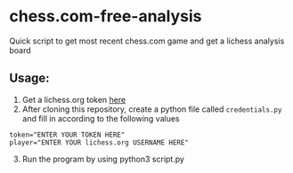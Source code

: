 # chess.com-free-analysis
Quick script to get most recent chess.com game and get a lichess analysis board


## Usage:

1. Get a lichess.org token [here](https://lichess.org/account/oauth/token) 
2. After cloning this repository, create a python file called `credentials.py` and fill in according to the following values
```
token="ENTER YOUR TOKEN HERE"
player="ENTER YOUR lichess.org USERNAME HERE"
```
3. Run the program by using python3 script.py
